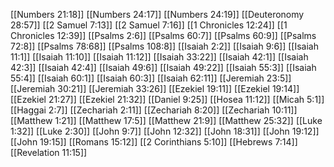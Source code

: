 [[Numbers 21:18]]
[[Numbers 24:17]]
[[Numbers 24:19]]
[[Deuteronomy 28:57]]
[[2 Samuel 7:13]]
[[2 Samuel 7:16]]
[[1 Chronicles 12:24]]
[[1 Chronicles 12:39]]
[[Psalms 2:6]]
[[Psalms 60:7]]
[[Psalms 60:9]]
[[Psalms 72:8]]
[[Psalms 78:68]]
[[Psalms 108:8]]
[[Isaiah 2:2]]
[[Isaiah 9:6]]
[[Isaiah 11:1]]
[[Isaiah 11:10]]
[[Isaiah 11:12]]
[[Isaiah 33:22]]
[[Isaiah 42:1]]
[[Isaiah 42:3]]
[[Isaiah 42:4]]
[[Isaiah 49:6]]
[[Isaiah 49:22]]
[[Isaiah 55:3]]
[[Isaiah 55:4]]
[[Isaiah 60:1]]
[[Isaiah 60:3]]
[[Isaiah 62:11]]
[[Jeremiah 23:5]]
[[Jeremiah 30:21]]
[[Jeremiah 33:26]]
[[Ezekiel 19:11]]
[[Ezekiel 19:14]]
[[Ezekiel 21:27]]
[[Ezekiel 21:32]]
[[Daniel 9:25]]
[[Hosea 11:12]]
[[Micah 5:1]]
[[Haggai 2:7]]
[[Zechariah 2:11]]
[[Zechariah 8:20]]
[[Zechariah 10:11]]
[[Matthew 1:21]]
[[Matthew 17:5]]
[[Matthew 21:9]]
[[Matthew 25:32]]
[[Luke 1:32]]
[[Luke 2:30]]
[[John 9:7]]
[[John 12:32]]
[[John 18:31]]
[[John 19:12]]
[[John 19:15]]
[[Romans 15:12]]
[[2 Corinthians 5:10]]
[[Hebrews 7:14]]
[[Revelation 11:15]]
